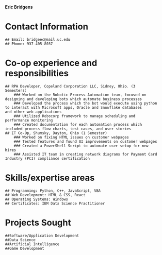 **Eric Bridgens**
 
# Contact Information 
    ## Email: bridgeec@mail.uc.edu
    ## Phone: 937-405-8037

# **Co-op experience and responsibilities** 
    ## RPA Developer, Copeland Corporation LLC, Sidney, Ohio. (3 Semesters) 
        ### Worked on the Robotic Process Automation team, focused on designing and developing bots which automate business processes 
        ### Developed the process which the bot would execute using python to interact with Microsoft apps, Oracle and Snowflake databases   	    and other web applications
        ### Utilized Robocorp framework to manage scheduling and performance monitoring
        ### Created documentation for each automation process which included process flow charts, test cases, and user stories 
    ## IT Co-Op, Shumsky, Dayton, Ohio (1 Semester) 
        ### Worked on fixing HTML issues on customer webpages
        ### Tested features and found UI improvements on customer webpages
        ### Created a PowerShell Script to automate user setup for new hires
        ### Assisted IT team in creating network diagrams for Payment Card Industry (PCI) compliance certification

# **Skills/expertise areas** 
    ## Programming: Python, C++, JavaScript, VBA
    ## Web Development: HTML & CSS, React
    ## Operating Systems: Windows
    ## Certificates: IBM Data Science Practitioner
 
# **Projects Sought** 
    ##Software/Application Development 
    ##Data Science 
    ##Artificial Intelligence
    ##Game Development 
